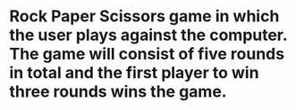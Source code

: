 # Rock Paper Scissors game in which the user plays against the computer. The game will consist of five rounds in total and the first player to win three rounds wins the game. 
